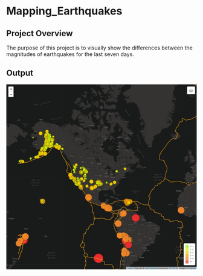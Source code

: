 # Mapping_Earthquakes

## Project Overview
The purpose of this project is to visually show the differences between the magnitudes of earthquakes for the last seven days.

## Output
![final output](Earthquake_Challenge/static/images/Earthquake_webpage.png)
